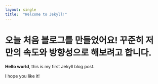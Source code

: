 ```yaml
---
layout: single
title:  "Welcome to Jekyll!"
---
```


# 오늘 처음 블로그를 만들었어요! 꾸준히 저만의 속도와 방향성으로 해보려고 합니다.

**Hello world**, this is my first Jekyll blog post.

I hope you like it!
